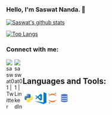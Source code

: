 ### Hello, I'm Saswat Nanda. 👋

[![Saswat's github stats](https://github-readme-stats.vercel.app/api?username=saswat01&show_icons=true&theme=vue-dark)](https://github.com/saswat01/github-readme-stats)

[![Top Langs](https://github-readme-stats.vercel.app/api/top-langs/?username=saswat01&theme=vue-dark)](https://github.com/saswat01/github-readme-stats)

### Connect with me:

[<img align="left" alt="saswat01 | Twitter" width="22px" src="https://cdn.jsdelivr.net/npm/simple-icons@v3/icons/twitter.svg" />][twitter]
[<img align="left" alt="saswat01 | LinkedIn" width="22px" src="https://cdn.jsdelivr.net/npm/simple-icons@v3/icons/linkedin.svg" />][linkedin] 
<br />

## Languages and Tools:
<img align="left" width="32px" src="https://raw.githubusercontent.com/github/explore/80688e429a7d4ef2fca1e82350fe8e3517d3494d/topics/python/python.png" />  <img align="left" width="32px" src="https://raw.githubusercontent.com/github/explore/80688e429a7d4ef2fca1e82350fe8e3517d3494d/topics/visual-studio-code/visual-studio-code.png" /> <img align="left" width="32px" src="https://raw.githubusercontent.com/github/explore/80688e429a7d4ef2fca1e82350fe8e3517d3494d/topics/jupyter-notebook/jupyter-notebook.png" /> <img align="left" width="32px" src="https://raw.githubusercontent.com/github/explore/80688e429a7d4ef2fca1e82350fe8e3517d3494d/topics/sql/sql.png" /> 

[twitter]: https://twitter.com/sass_nanda
[linkedin]: https://www.linkedin.com/in/saswat-nanda-2597a5135/
